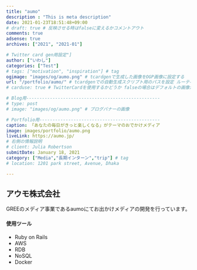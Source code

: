 ```yaml
---
title: "aumo"
description : "This is meta description"
date: 2021-01-23T18:51:48+09:00
# draft: true # 反映させる時はfalseに変えるかコメントアウト
comments: true
adsense: true
archives: ["2021", "2021-01"]

# Twitter card gen用設定"]
author: ["いわし"]
categories: ["Test"]
# tags: ["motivation", "inspiration"] # tag
ogimage: "images/og/aumo.png" # tcardgenで生成した画像をOGP画像に設定する
url: "/portfolio/aumo/" # tcardgenでの自動生成スクリプト用のパスを設定 ルーティング固定の意味もある
# carduse: true # TwitterCardを使用するかどうか falseの場合はデフォルトの画像が適用される

# Blog用---------------------------------------------------
# type: post
# image: "images/og/aumo.png" # ブログバナーの画像

# Portfolio用----------------------------------------------
caption: 「あなたの毎日がきっと楽しくなる」がテーマのおでかけメディア
image: images/portfolio/aumo.png
liveLink: https://aumo.jp/ 
# 右側の情報説明
# client: Julia Robertson
submitDate: January 18, 2021
category: ["Media","長期インターン","trip"] # tag
# location: 1201 park street, Avenue, Dhaka

---
```


## アウモ株式会社

GREEのメディア事業であるaumoにてお出かけメディアの開発を行っています。

#### 使用ツール
- Ruby on Rails
- AWS
- RDB
- NoSQL
- Docker

<br>

<div class="iframely-embed"><div class="iframely-responsive" style="height: 140px; padding-bottom: 0;"><a href="https://aumo.jp" data-iframely-url="//cdn.iframe.ly/api/iframe?url=https%3A%2F%2Faumo.jp%2F&amp;key=f35ef3e07c3f9ce01b389a206da306f5&amp;iframe=card-small"></a></div></div><script async src="//cdn.iframe.ly/embed.js" charset="utf-8"></script>

<div class="iframely-embed"><div class="iframely-responsive" style="height: 140px; padding-bottom: 0;"><a href="https://aumo.co.jp" data-iframely-url="//cdn.iframe.ly/api/iframe?url=https%3A%2F%2Faumo.co.jp%2F&amp;key=f35ef3e07c3f9ce01b389a206da306f5&amp;iframe=card-small"></a></div></div><script async src="//cdn.iframe.ly/embed.js" charset="utf-8"></script>

